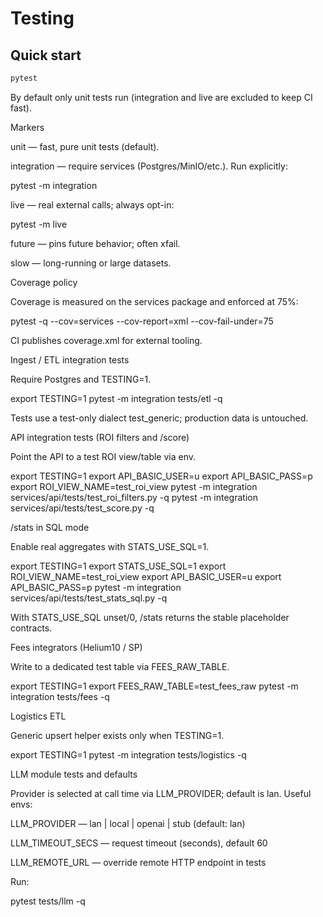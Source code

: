 # Testing

## Quick start
```bash
pytest
```

By default only unit tests run (integration and live are excluded to keep CI fast).

Markers

unit — fast, pure unit tests (default).

integration — require services (Postgres/MinIO/etc.). Run explicitly:

pytest -m integration


live — real external calls; always opt-in:

pytest -m live


future — pins future behavior; often xfail.

slow — long-running or large datasets.

Coverage policy

Coverage is measured on the services package and enforced at 75%:

pytest -q --cov=services --cov-report=xml --cov-fail-under=75


CI publishes coverage.xml for external tooling.

Ingest / ETL integration tests

Require Postgres and TESTING=1.

export TESTING=1
pytest -m integration tests/etl -q


Tests use a test-only dialect test_generic; production data is untouched.

API integration tests (ROI filters and /score)

Point the API to a test ROI view/table via env.

export TESTING=1
export API_BASIC_USER=u
export API_BASIC_PASS=p
export ROI_VIEW_NAME=test_roi_view
pytest -m integration services/api/tests/test_roi_filters.py -q
pytest -m integration services/api/tests/test_score.py -q

/stats in SQL mode

Enable real aggregates with STATS_USE_SQL=1.

export TESTING=1
export STATS_USE_SQL=1
export ROI_VIEW_NAME=test_roi_view
export API_BASIC_USER=u
export API_BASIC_PASS=p
pytest -m integration services/api/tests/test_stats_sql.py -q


With STATS_USE_SQL unset/0, /stats returns the stable placeholder contracts.

Fees integrators (Helium10 / SP)

Write to a dedicated test table via FEES_RAW_TABLE.

export TESTING=1
export FEES_RAW_TABLE=test_fees_raw
pytest -m integration tests/fees -q

Logistics ETL

Generic upsert helper exists only when TESTING=1.

export TESTING=1
pytest -m integration tests/logistics -q

LLM module tests and defaults

Provider is selected at call time via LLM_PROVIDER; default is lan. Useful envs:

LLM_PROVIDER — lan | local | openai | stub (default: lan)

LLM_TIMEOUT_SECS — request timeout (seconds), default 60

LLM_REMOTE_URL — override remote HTTP endpoint in tests

Run:

pytest tests/llm -q

